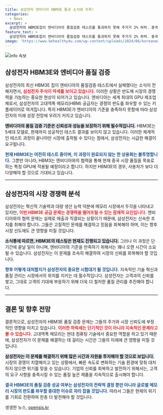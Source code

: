 ```yaml
---
title: 삼성전자 엔비디아 HBM3E 통과 소식에 주목!
categories:
  - News
excerpt: >
  삼성전자의 HBM3E칩이 엔비디아의 품질검증 테스트를 통과하지 못해 주가가 2% 하락. 중국 시장을 겨냥한 HBM3는 첫 통과 소식에도 불구, 미지의 미래가 궁금하다!
feature_text: >
  삼성전자의 HBM3E칩이 엔비디아의 품질검증 테스트를 통과하지 못해 주가가 2% 하락. 중국 시장을 겨냥한 HBM3는 첫 통과 소식에도 불구, 미지의 미래가 궁금하다!
image: 'https://www.behealthy4u.com/wp-content/uploads/2024/06/koreanews.jpg'
---
```


<p><img src="https://www.behealthy4u.com/wp-content/uploads/2024/06/koreanews.jpg" alt="info 속보" /></p>

<h2 data-ke-size="size26">삼성전자 HBM3E와 엔비디아 품질 검증</h2>

<p data-ke-size="size16">삼성전자의 최신 HBM3E 칩이 엔비디아의 품질검증 테스트에서 실패했다는 소식이 전해지면서, <b><span style="color: #ee2323;">삼성전자 주식이 약세를 보이고 있습니다.</span></b> 이러한 상황은 반도체 시장의 경쟁력을 가늠하는 중요한 현상이 되어가고 있습니다. 엔비디아는 세계 최대의 GPU 제조업체로서, 삼성전자의 고대역폭 메모리(HBM) 공급자는 경쟁의 판도를 좌우할 수 있는 키 플레이어로 여겨집니다. 특히 HBM3E가 엔비디아의 기준을 충족하지 못함에 따라 삼성전자의 미래 성장 전망에 우려가 커지고 있습니다.</p>

<p data-ke-size="size16"><b><span style="background-color: #21538527;">엔비디아의 품질 검증 기준은 신뢰성과 성능을 보장하기 위해 필수적입니다.</span></b> HBM3E는 5세대 모델로, 현재까지 성공적인 테스트 결과를 보이지 않고 있습니다. 이러한 체계적인 테스트 과정이 끝나야만 시장에 출하될 수 있다는 점에서, 삼성전자는 시급한 해결이 요구됩니다.</p>

<p data-ke-size="size16"><b><span style="color: #1a5490;">현재 HBM3E는 여전히 테스트 중이며, 이 과정이 완료되지 않는 한 상용화는 불투명합니다.</span></b> 그뿐만 아니라, HBM3는 엔비디아와의 협력을 통해 현재 중국 시장 품질을 목표로 하는 특정 GPU에 적용될 예정이라고 합니다. 하지만 HBM3E의 경우, 사용처가 보다 더 다양해야 할 것으로 기대되고 있습니다.</p>

<hr style="height: 1px; background-color: #000;"/>

<h2 data-ke-size="size26">삼성전자의 시장 경쟁력 분석</h2>

<p data-ke-size="size16">삼성전자는 혁신적 기술력과 대량 생산 능력 덕분에 메모리 시장에서 두각을 나타내고 있지만, <b><span style="color: #ee2323;">이번 HBM3E 공급 문제는 경쟁력을 떨어뜨릴 수 있는 잠재적 요인입니다.</span></b> 엔비디아와의 협력 문제는 실제로 매출과 직결되는 상황이기 때문에, 삼성전자는 신속한 조치를 취해야 합니다. 그들은 고질적인 문제를 해결하고 믿음을 회복해야 하며, 이는 향후 시장 선도에도 큰 영향을 미칠 것입니다.</p>

<p data-ke-size="size16"><b><span style="background-color: #21538527;">소식통에 따르면, HBM3E의 테스팅은 현재도 진행되고 있습니다.</span></b> 그러나 이 과정은 단기간에 끝날 일이 아니며, 엔비디아의 기준을 만족하기 위해서는 꽤나 오랜 시간이 소요될 수 있습니다. 삼성전자는 이 문제를 조속히 해결하여 시장의 신뢰를 회복해야 할 것입니다.</p>

<p data-ke-size="size16"><b><span style="color: #1a5490;">향후 어떻게 대처할지가 삼성전자의 중요한 시험대가 될 것입니다.</span></b> 지속적인 기술 혁신과 품질 관리는 시장에서의 위치를 지키는 데 필수적입니다. 삼성전자는 고객과의 신뢰를 쌓고, 그대로 고객의 기대에 부응하기 위해 더욱 더 철저한 품질 관리를 추진해야 합니다.</p>

<hr style="height: 1px; background-color: #000;"/>

<h2 data-ke-size="size26">결론 및 향후 전망</h2>

<p data-ke-size="size16">결론적으로, 삼성전자의 HBM3E 품질 검증 문제는 그들의 주가와 시장 신뢰도에 부정적인 영향을 미치고 있습니다. <b><span style="color: #ee2323;">이러한 하락세는 단기적인 것이 아니라 지속적인 문제라고 볼 수 있습니다.</span></b> 고대역폭 메모리는 현대 컴퓨팅 기술에서 중요한 역할을 하고 있기 때문에, 삼성전자가 이 문제를 해결하는 데 걸리는 시간은 그들의 미래에 큰 영향을 미칠 것입니다.</p>

<p data-ke-size="size16"><b><span style="background-color: #21538527;">삼성전자는 이 문제를 해결하기 위해 많은 시간과 자원을 투자해야 할 것으로 보입니다.</span></b> 시장의 경쟁이 치열해지고 있는 상황에서, 빠른 속도로 변화하는 기술 환경에 맞춰 대처하지 않으면 위기를 맞을 수 있습니다. 기업의 신뢰를 회복하고 발전하기 위해서는, 고객의 요구 사항을 충족시킬 수 있는 품질 높은 제품을 지속적으로 출시해야 합니다.</p>

<p data-ke-size="size16"><b><span style="color: #1a5490;">결국 HBM3E의 품질 검증 성공 여부는 삼성전자의 전략적 결정 뿐만 아니라 글로벌 메모리 시장의 판도를 좌우할 중대한 이슈로 자리 잡을 것입니다.</span></b> 따라서 그들은 현재의 위기를 기회로 전환하여 한층 더 발전해야 할 것입니다.</p>
생생한 뉴스, <a href="https://opensis.kr" rel="dofollow">opensis.kr</a>


